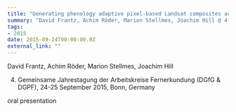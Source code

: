 ```yaml
---
title: "Generating phenology adaptive pixel-based Landsat composites across large areas"
summary: "David Frantz, Achim Röder, Marion Stellmes, Joachim Hill @ 4. Gemeinsame Jahrestagung der Arbeitskreise Fernerkundung (DGfG & DGPF), 24-25 September 2015, Bonn, Germany"
tags:
- 2015
date: 2015-09-24T00:00:00.0Z
external_link: ""
---
```


David Frantz, Achim Röder, Marion Stellmes, Joachim Hill


4. Gemeinsame Jahrestagung der Arbeitskreise Fernerkundung (DGfG & DGPF), 24-25 September 2015, Bonn, Germany


oral presentation 
